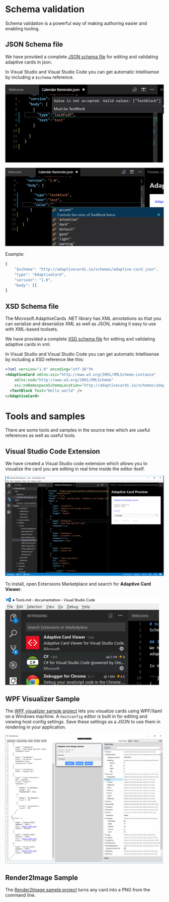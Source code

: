 # Schema validation
Schema validation is a powerful way of making authoring easier and enabling tooling.

## JSON Schema file
We have provided a complete [JSON schema file](../../../schemas/adaptive-card.json) for editing and validating 
adaptive cards in json.

In Visual Studio and Visual Studio Code you can get automatic Intellisense by including a `$schema` reference.

![bad](../../../content/invalidjson1.png)

![autocomplete](../../../content/autocomplete.png)

Example:
```javascript
{
    "$schema": "http://adaptivecards.io/schemas/adaptive-card.json",
    "type": "AdaptiveCard",
    "version": "1.0",
    "body": []
}
```

## XSD Schema file
The Microsoft.AdaptiveCards .NET library has XML annotations so that you can serialize and deserialize XML 
as well as JSON, making it easy to use with XML-based toolsets. 

We have provided a complete [XSD schema file](../../../schemas/adaptive-card.xsd) for editing and validating 
adaptive cards in xml.

In Visual Studio and Visual Studio Code you can get automatic Intellisense by including a XSD reference like this:

```xml
<?xml version="1.0" encoding="utf-16"?>
<AdaptiveCard xmlns:xsi="http://www.w3.org/2001/XMLSchema-instance" 
    xmlns:xsd="http://www.w3.org/2001/XMLSchema"
    xsi:noNamespaceSchemaLocation="http://adaptivecards.io/schemas/adaptive-card.xsd">
  <TextBlock Text="Hello world" />
</AdaptiveCard>
```

# Tools and samples
There are some tools and samples in the source tree which are useful references as well as useful tools.

## Visual Studio Code Extension
We have created a Visual Studio code extension which allows you to visualize the card you are editing in real time
inside the editor itself. 

![extension](../../../content/vscode-extension.png)

To install, open Extensions Marketplace and search for **Adaptive Card Viewer**.

![marketplace](../../../content/vscode-extension-marketplace.png)


## WPF Visualizer Sample
The [WPF visualizer sample project](../../../../../source/dotnet/Samples/WPFVisualizer/AdaptiveCards.Sample.WPFVisualizer.csproj) lets you visualize cards using WPF/Xaml on a Windows machine.  A `hostconfig`
editor is built in for editing and viewing host config settings. Save these settings as a JSON to use them in rendering
in your application.

![wpf visualizer](../../../content/wpfvisualizer.png)

## Render2Image Sample
The [Render2Image sample project](../../../../../source/dotnet/Samples/RenderImage/Render2Image.csproj) turns any card into a PNG from the command line.
